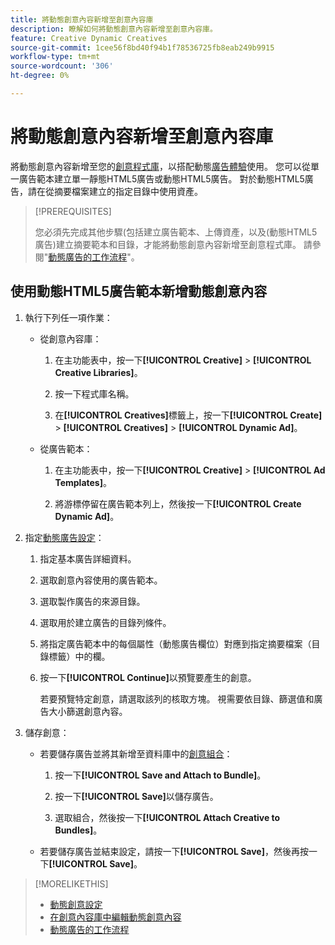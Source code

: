 ```yaml
---
title: 將動態創意內容新增至創意內容庫
description: 瞭解如何將動態創意內容新增至創意內容庫。
feature: Creative Dynamic Creatives
source-git-commit: 1cee56f8bd40f94b1f78536725fb8eab249b9915
workflow-type: tm+mt
source-wordcount: '306'
ht-degree: 0%

---
```


# 將動態創意內容新增至創意內容庫

將動態創意內容新增至您的[創意程式庫](creative-library-manage.md)，以搭配動態[廣告體驗](/help/creative/experiences/experience-about.md)使用。 您可以從單一廣告範本建立單一靜態HTML5廣告或動態HTML5廣告。 對於動態HTML5廣告，請在從摘要檔案建立的指定目錄中使用資產。

>[!PREREQUISITES]
>
>您必須先完成其他步驟(包括建立廣告範本、上傳資產，以及(動態HTML5廣告)建立摘要範本和目錄，才能將動態創意內容新增至創意程式庫。 請參閱&quot;[動態廣告的工作流程](/help/creative/introduction/workflow-dynamic-ads.md)&quot;。

<!-- This does't work for me 9/24 -- I still have to select a catalog:

## Add dynamic creatives using a static HTML5 ad template

1. In the main menu, click **[!UICONTROL Creative]** > **[!UICONTROL Creative Libraries]**.

1. Click the library name.

1. On the **[!UICONTROL Creatives]** tab, click **[!UICONTROL Create]** > **[!UICONTROL Creatives]** > **[!UICONTROL Dynamic Ad]**.

1. Specify the [dynamic ad settings](/help/creative/creative-libraries/creative-settings-dynamic.md#dynamic-ad-settings-static-html5):

   1. On the [!UICONTROL Basic Details] tab, specify the ad details and the clickURL.

   1. Click **[!UICONTROL Process]**.

   1. On the [!UICONTROL Attributes Details] tab, specify the dynamic ad attributes.

1. Click **[!UICONTROL Save]**.

-->

## 使用動態HTML5廣告範本新增動態創意內容

1. 執行下列任一項作業：

   * 從創意內容庫：

      1. 在主功能表中，按一下&#x200B;**[!UICONTROL Creative]** > **[!UICONTROL Creative Libraries]**。

      1. 按一下程式庫名稱。

      1. 在&#x200B;**[!UICONTROL Creatives]**&#x200B;標籤上，按一下&#x200B;**[!UICONTROL Create]** > **[!UICONTROL Creatives]** > **[!UICONTROL Dynamic Ad]**。

   * 從廣告範本：

      1. 在主功能表中，按一下&#x200B;**[!UICONTROL Creative]** > **[!UICONTROL Ad Templates]**。

      1. 將游標停留在廣告範本列上，然後按一下&#x200B;**[!UICONTROL Create Dynamic Ad]**。

1. 指定[動態廣告設定](/help/creative/creative-libraries/creative-settings-dynamic.md)：

   1. 指定基本廣告詳細資料。

   1. 選取創意內容使用的廣告範本。

   1. 選取製作廣告的來源目錄。

   1. 選取用於建立廣告的目錄列條件。

   1. 將指定廣告範本中的每個屬性（動態廣告欄位）對應到指定摘要檔案（目錄標籤）中的欄。

   1. 按一下&#x200B;**[!UICONTROL Continue]**&#x200B;以預覽要產生的創意。

      若要預覽特定創意，請選取該列的核取方塊。 視需要依目錄、篩選值<!-- explain more-->和廣告大小篩選創意內容。

1. 儲存創意：

   * 若要儲存廣告並將其新增至資料庫中的[創意組合](/help/creative/creative-libraries/bundle-manage.md)：

      1. 按一下&#x200B;**[!UICONTROL Save and Attach to Bundle]**。

      1. 按一下&#x200B;**[!UICONTROL Save]**&#x200B;以儲存廣告。

      1. 選取組合，然後按一下&#x200B;**[!UICONTROL Attach Creative to Bundles]**。

   * 若要儲存廣告並結束設定，請按一下&#x200B;**[!UICONTROL Save]**，然後再按一下&#x200B;**[!UICONTROL Save]**。

>[!MORELIKETHIS]
>
>* [動態創意設定](creative-settings-dynamic.md)
>* [在創意內容庫中編輯動態創意內容](creative-edit-dynamic.md)
>* [動態廣告的工作流程](/help/creative/introduction/workflow-dynamic-ads.md)
